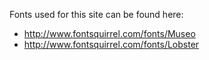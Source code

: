 Fonts used for this site can be found here:

* http://www.fontsquirrel.com/fonts/Museo
* http://www.fontsquirrel.com/fonts/Lobster
